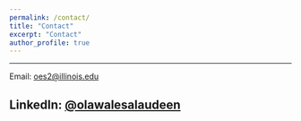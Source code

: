 ```yaml
---
permalink: /contact/
title: "Contact"
excerpt: "Contact"
author_profile: true
---
```



---

<span class="icon"> <i class="fas fa-envelope"></i> </span> Email: <a href="mailto:oes2@illinois.edu">oes2@illinois.edu</a>

<span class="icon"> <i class="fab fa-linkedin"></i> </span> LinkedIn:
[@olawalesalaudeen]("https://www.linkedin.com/in/olawalesalaudeen/")
---
